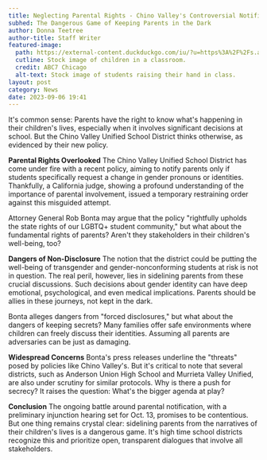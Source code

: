 ```yaml
---
title: Neglecting Parental Rights - Chino Valley's Controversial Notification Policy
subhed: The Dangerous Game of Keeping Parents in the Dark
author: Donna Teetree
author-title: Staff Writer
featured-image: 
  path: https://external-content.duckduckgo.com/iu/?u=https%3A%2F%2Fs.abcnews.com%2Fimages%2FUS%2Fca-schools-3-rf-gty-bb-230906_1694023890660_hpMain_16x9_608.jpg&f=1&nofb=1&ipt=475a70bb843f07a2cf42cff9b68de954271c2a0b9647072d8e74db432727afd4&ipo=images
  cutline: Stock image of children in a classroom.
  credit: ABC7 Chicago
  alt-text: Stock image of students raising their hand in class.
layout: post
category: News
date: 2023-09-06 19:41
---
```


It's common sense: Parents have the right to know what's happening in their children's lives, especially when it involves significant decisions at school. But the Chino Valley Unified School District thinks otherwise, as evidenced by their new policy.

**Parental Rights Overlooked**
The Chino Valley Unified School District has come under fire with a recent policy, aiming to notify parents only if students specifically request a change in gender pronouns or identities. Thankfully, a California judge, showing a profound understanding of the importance of parental involvement, issued a temporary restraining order against this misguided attempt.

Attorney General Rob Bonta may argue that the policy "rightfully upholds the state rights of our LGBTQ+ student community," but what about the fundamental rights of parents? Aren't they stakeholders in their children's well-being, too?

**Dangers of Non-Disclosure**
The notion that the district could be putting the well-being of transgender and gender-nonconforming students at risk is not in question. The real peril, however, lies in sidelining parents from these crucial discussions. Such decisions about gender identity can have deep emotional, psychological, and even medical implications. Parents should be allies in these journeys, not kept in the dark.

Bonta alleges dangers from "forced disclosures," but what about the dangers of keeping secrets? Many families offer safe environments where children can freely discuss their identities. Assuming all parents are adversaries can be just as damaging.

**Widespread Concerns**
Bonta's press releases underline the "threats" posed by policies like Chino Valley's. But it's critical to note that several districts, such as Anderson Union High School and Murrieta Valley Unified, are also under scrutiny for similar protocols. Why is there a push for secrecy? It raises the question: What's the bigger agenda at play?

**Conclusion**
The ongoing battle around parental notification, with a preliminary injunction hearing set for Oct. 13, promises to be contentious. But one thing remains crystal clear: sidelining parents from the narratives of their children's lives is a dangerous game. It's high time school districts recognize this and prioritize open, transparent dialogues that involve all stakeholders.
